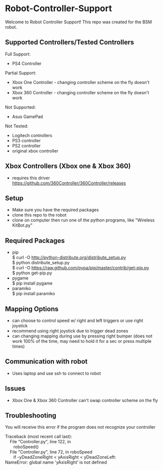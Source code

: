 # Robot-Controller-Support

Welcome to Robot Controller Support! This repo was created for the BSM robot.

## Supported Controllers/Tested Controllers

Full Support:
- PS4 Controller

Partial Support:
- Xbox One Controller - changing controller scheme on the fly doesn't work
- Xbox 360 Controller - changing controller scheme on the fly doesn't work

Not Supported:
- Asus GamePad

Not Tested:
- Logitech controllers
- PS3 controller
- PS2 controller
- original xbox controller

## Xbox Controllers (Xbox one & Xbox 360)

- requires this driver https://github.com/360Controller/360Controller/releases

## Setup

- Make sure you have the required packages
- clone this repo to the robot
- clone on computer then run one of the python programs, like "Wireless KitBot.py"

## Required Packages

- pip </br>
$ curl -O http://python-distribute.org/distribute_setup.py </br>
$ python distribute_setup.py </br>
$ curl -O https://raw.github.com/pypa/pip/master/contrib/get-pip.py </br>
$ python get-pip.py
- pygame </br>
$ pip install pygame
- paramiko </br>
$ pip install paramiko

## Mapping Options

- can choose to control speed w/ right and left triggers or use right joystick
- recommend using right joystick due to trigger dead zones
- can changing mapping during use by pressing right bumper (does not work 100% of the time, may need to hold it for a sec or press multiple times)

## Communication with robot

- Uses laptop and use ssh to connect to robot

## Issues

- Xbox One & Xbox 360 Controller can't swap controller scheme on the fly

## Troubleshooting

You will receive this error if the program does not recognize your controller

Traceback (most recent call last): </br>
&nbsp;&nbsp;&nbsp;  File "Controller.py", line 122, in <module> </br>
&nbsp;&nbsp;&nbsp;&nbsp;&nbsp;&nbsp;    roboSpeed() </br>
&nbsp;&nbsp;&nbsp;  File "Controller.py", line 72, in roboSpeed </br>
&nbsp;&nbsp;&nbsp;&nbsp;&nbsp;&nbsp;    if -yDeadZoneRight < yAxisRight < yDeadZoneLeft: </br>
NameError: global name 'yAxisRight' is not defined </br>
